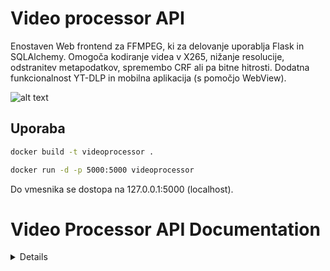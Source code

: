 # Video processor API

Enostaven Web frontend za FFMPEG, ki za delovanje uporablja Flask in SQLAlchemy. Omogoča kodiranje videa v X265, nižanje resolucije, odstranitev metapodatkov, spremembo CRF ali pa bitne hitrosti. Dodatna funkcionalnost YT-DLP in mobilna aplikacija (s pomočjo WebView).

![alt text](https://files.catbox.moe/pqvqav.jpg)


## Uporaba
```bash
docker build -t videoprocessor .
```

```bash
docker run -d -p 5000:5000 videoprocessor
```

Do vmesnika se dostopa na 127.0.0.1:5000 (localhost).



# Video Processor API Documentation
<details>


## Authentication

### 1. Set Username
**Endpoint:**  
`POST /set_username`

**Description:**  
Nastavi uporabniško ime.

**Request:**
- **Headers:**  
  - `Content-Type: application/json`
- **Body:**
  ```json
  {
    "username": "exampleUser"
  }



**Response:**

-   **200 OK – Username set successfully.**
    
    ```json
    {
      "message": "Welcome, exampleUser!"
    }
    
    ```
    
-   **400 Bad Request – Username is missing.**
    
    ```json
    {
      "error": "Username is required"
    }
    
    ```
    

----------

## Video Upload and Processing

### 2. Upload Video

**Endpoint:**  
`POST /upload`

**Description:**  
Naloži video na strežnik.

**Request:**

-   **Headers:**
    -   `Content-Type: multipart/form-data`
-   **Body:**
    -   `file`: Video, ki ga nalagamo.

**Response:**

-   **200 OK – Upload successful.**
    
    ```json
    {
      "video_id": "12345",
      "message": "Upload successful!"
    }
    
    ```
    
-   **403 Forbidden – User is not logged in.**
    
    ```json
    {
      "error": "You must be logged in to upload videos"
    }
    
    ```
    
-   **400 Bad Request – No file uploaded.**
    
    ```json
    {
      "error": "No file provided"
    }
    
    ```
    

----------

### 3. Process Video

**Endpoint:**  
`POST /process/<video_id>`

**Description:**  
Procesira video z izbranimi opcijami.

**Request:**

-   **Headers:**
    -   `Content-Type: application/json`
-   **Body:**
    
    ```json
    {
      "codec": "libx265",
      "resolution": "-2:720",
      "volume": 5,
      "bitrate": 1000,
      "crf": 28,
      "strip_metadata": true
    }
    
    ```
    

**Response:**

-   **200 OK – Processing started successfully.**
    
    ```json
    {
      "message": "Processing started!",
      "download_link": "/download/12345"
    }
    
    ```
    
-   **400 Bad Request – Invalid parameters or missing video.**
    
    ```json
    {
      "error": "Invalid processing options"
    }
    
    ```
    

----------

### 4. Download Processed Video

**Endpoint:**  
`GET /download/<video_id>`

**Description:**  
Omogoči nalaganje procesiranega videa.

**Response:**

-   If successful, returns the processed video file for download.
-   **404 Not Found – Video ID does not exist.**

----------

## YouTube Download

### 5. Download from YouTube

**Endpoint:**  
`POST /youtube_download`

**Description:**  
Naloži video ali audio iz YouTube-a.

**Request:**

-   **Headers:**
    -   `Content-Type: application/json`
-   **Body:**
    
    ```json
    {
      "url": "https://www.youtube.com/watch?v=example",
      "format": "video"
    }
    
    ```
    

**Response:**

-   **200 OK – Download link ready.**
    
    ```json
    {
      "download_link": "/downloads/example.mp4"
    }
    
    ```
    
-   **400 Bad Request – Invalid YouTube URL.**
    
    ```json
    {
      "error": "Invalid URL"
    }
    
    ```
    

----------

## User Authentication & Session

### 6. Login

**Endpoint:**  
`POST /login`

**Description:**  
Prijavi uporabnika z uporabniškim imenom.

**Request:**

-   **Headers:**
    -   `Content-Type: application/x-www-form-urlencoded`
-   **Body:**
    
    ```
    username=exampleUser
    
    ```
    

**Response:**

-   **302 Found** – Redirects to the main page if successful.

----------

### 7. Logout

**Endpoint:**  
`GET /logout`

**Description:**  
Odjavi uporabnika, počisti sejo.

**Response:**

-   **302 Found** – Redirects to the login page.
</details>

